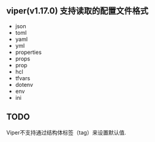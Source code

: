 ## viper(v1.17.0) 支持读取的配置文件格式
* json
* toml
* yaml
* yml
* properties
* props
* prop
* hcl
* tfvars
* dotenv
* env
* ini

## TODO
Viper不支持通过结构体标签（tag）来设置默认值.
